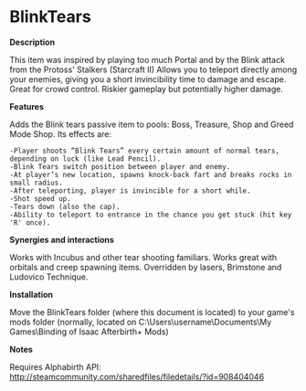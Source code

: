 # BlinkTears

**Description**

This item was inspired by playing too much Portal and by the Blink attack from the Protoss' Stalkers (Starcraft II)
 Allows you to teleport directly among your enemies, giving you a short invincibility time to damage and escape.
 Great for crowd control. Riskier gameplay but potentially  higher damage. 

**Features**

Adds the Blink tears passive item to pools: Boss, Treasure, Shop and Greed Mode Shop. Its effects are:

    -Player shoots “Blink Tears” every certain amount of normal tears, depending on luck (like Lead Pencil).
    -Blink Tears switch position between player and enemy.
    -At player’s new location, spawns knock-back fart and breaks rocks in small radius.
    -After teleporting, player is invincible for a short while.
    -Shot speed up.
    -Tears down (also the cap).
    -Ability to teleport to entrance in the chance you get stuck (hit key 'R' once).

**Synergies and interactions**

Works with Incubus and other tear shooting familiars.
Works great with orbitals and creep spawning items.
Overridden by lasers, Brimstone and Ludovico Technique.

**Installation**

Move the BlinkTears folder (where this document is located) to your game's mods folder (normally, located on C:\Users\username\Documents\My Games\Binding of Isaac Afterbirth+ Mods)

**Notes**

Requires Alphabirth API: http://steamcommunity.com/sharedfiles/filedetails/?id=908404046
